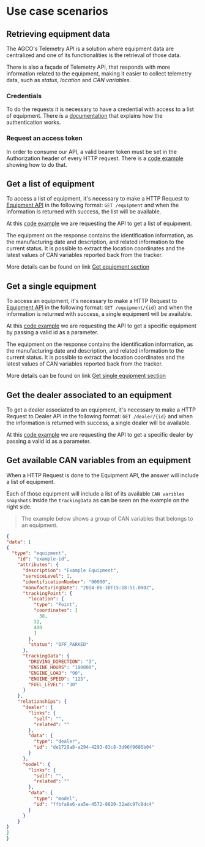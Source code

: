 # Use case scenarios

## Retrieving equipment data

The AGCO's Telemetry API is a solution where equipment data are centralized and one of its functionalities is the retrieval of those data.

There is also a façade of Telemetry API, that responds with more information related to the equipment, making it easier to collect telemetry data, such as *status*, *location* and *CAN variables*.

### Credentials

To do the requests it is necessary to have a credential with access to a list of equipment.
There is a [documentation](https://agco-fuse.github.io/documentation/#authenticate-using-oauth2) that explains how the authentication works.

### Request an access token

In order to consume our API, a valid bearer token must be set in the Authorization header of every HTTP request. There is a [code example](https://github.com/agco-fuse/dealership-demo/blob/master/index.js#L17-L30) showing how to do that.

## Get a list of equipment

To access a list of equipment, it's necessary to make a HTTP Request to [Equipment API](https://agco-fuse.github.io/documentation/#get-equipment) in the following format: `GET /equipment` and when the information is returned with success, the list will be available.

At this [code example](https://github.com/agco-fuse/dealership-demo/blob/master/app/scripts/services/apiservice.js#L11-L19) we are requesting the API to get a list of equipment.

The equipment on the response contains the identification information, as the manufacturing date and description, and related information to the current status. It is possible to extract the location coordinates and the latest values of CAN variables reported back from the tracker.

More details can be found on link [Get equipment section](#get-equipment)

## Get a single equipment

  To access an equipment, it's necessary to make a HTTP Request to [Equipment API](https://agco-fuse.github.io/documentation/#get-equipment) in the following format: `GET /equipment/{id}` and when the information is returned with success, a single equipment will be available.

At this [code example](https://github.com/agco-fuse/dealership-demo/blob/master/app/scripts/services/apiservice.js#L21-L29) we are requesting the API to get a specific equipment by passing a valid id as a parameter.

The equipment on the response contains the identification information, as the manufacturing date and description, and related information to the current status. It is possible to extract the location coordinates and the latest values of CAN variables reported back from the tracker.

More details can be found on link [Get single equipment section](#get-equipment-id)

## Get the dealer associated to an equipment

  To get a dealer associated to an equipment, it's necessary to make a HTTP Request to Dealer API in the following format: `GET /dealer/{id}` and when the information is returned with success, a single dealer will be available.

  At this [code example](https://github.com/agco-fuse/dealership-demo/blob/master/app/scripts/services/apiservice.js#L31-L38) we are requesting the API to get a specific dealer by passing a valid id as a parameter.

## Get available CAN variables from an equipment

  When a HTTP Request is done to the Equipment API, the answer will include a list of equipment.<br>

  Each of those equipment will include a list of its available `CAN varibles snapshots` inside the `trackingData` as can be seen on the example on the right side.<br>

  > The example below shows a group of CAN variables that belongs to an equipment.

  ```json
{
  "data": [
  {
    "type": "equipment",
      "id": "example-id",
      "attributes": {
        "description": "Example Equipment",
        "serviceLevel": 1,
        "identificationNumber": "00000",
        "manufacturingDate": "2014-06-30T15:18:51.000Z",
        "trackingPoint": {
          "location": {
            "type": "Point",
            "coordinates": [
              38,
            32,
            400
            ]
          },
          "status": "OFF_PARKED"
        },
        "trackingData": {
          "DRIVING_DIRECTION": "3",
          "ENGINE_HOURS": "180000",
          "ENGINE_LOAD": "90",
          "ENGINE_SPEED": "125",
          "FUEL_LEVEL": "30"
        }
      },
      "relationships": {
        "dealer": {
          "links": {
            "self": "",
            "related": ""
          },
          "data": {
            "type": "dealer",
            "id": "de1729a8-a294-4293-83c8-3d96f9686b04"
          }
        },
        "model": {
          "links": {
            "self": "",
            "related": ""
          },
          "data": {
            "type": "model",
            "id": "ffbfa8e6-aa5e-4572-8820-32adc97c8dc4"
          }
        }
      }
  }
  ]
}

  ```
